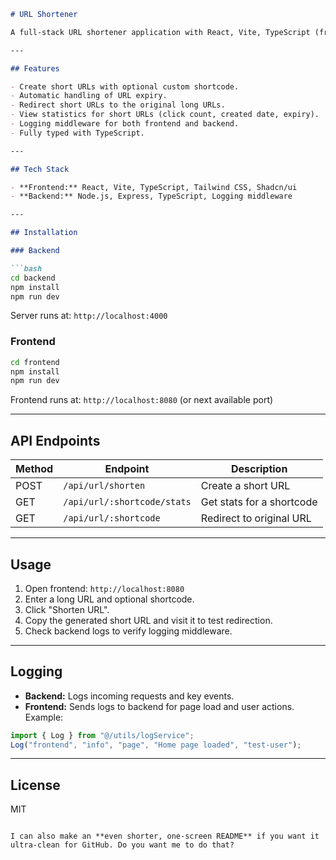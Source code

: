 
````markdown
# URL Shortener

A full-stack URL shortener application with React, Vite, TypeScript (frontend) and Node.js, Express, TypeScript (backend). Includes logging middleware for both frontend and backend.

---

## Features

- Create short URLs with optional custom shortcode.
- Automatic handling of URL expiry.
- Redirect short URLs to the original long URLs.
- View statistics for short URLs (click count, created date, expiry).
- Logging middleware for both frontend and backend.
- Fully typed with TypeScript.

---

## Tech Stack

- **Frontend:** React, Vite, TypeScript, Tailwind CSS, Shadcn/ui
- **Backend:** Node.js, Express, TypeScript, Logging middleware

---

## Installation

### Backend

```bash
cd backend
npm install
npm run dev
````

Server runs at: `http://localhost:4000`

### Frontend

```bash
cd frontend
npm install
npm run dev
```

Frontend runs at: `http://localhost:8080` (or next available port)

---

## API Endpoints

| Method | Endpoint                    | Description               |
| ------ | --------------------------- | ------------------------- |
| POST   | `/api/url/shorten`          | Create a short URL        |
| GET    | `/api/url/:shortcode/stats` | Get stats for a shortcode |
| GET    | `/api/url/:shortcode`       | Redirect to original URL  |

---

## Usage

1. Open frontend: `http://localhost:8080`
2. Enter a long URL and optional shortcode.
3. Click "Shorten URL".
4. Copy the generated short URL and visit it to test redirection.
5. Check backend logs to verify logging middleware.

---

## Logging

* **Backend:** Logs incoming requests and key events.
* **Frontend:** Sends logs to backend for page load and user actions.
  Example:

```ts
import { Log } from "@/utils/logService";
Log("frontend", "info", "page", "Home page loaded", "test-user");
```

---

## License

MIT

```

I can also make an **even shorter, one-screen README** if you want it ultra-clean for GitHub. Do you want me to do that?
```
